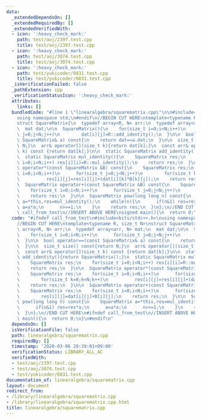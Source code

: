 ```yaml
---
data:
  _extendedDependsOn: []
  _extendedRequiredBy: []
  _extendedVerifiedWith:
  - icon: ':heavy_check_mark:'
    path: test/aoj/2397.test.cpp
    title: test/aoj/2397.test.cpp
  - icon: ':heavy_check_mark:'
    path: test/aoj/3074.test.cpp
    title: test/aoj/3074.test.cpp
  - icon: ':heavy_check_mark:'
    path: test/yukicoder/0831.test.cpp
    title: test/yukicoder/0831.test.cpp
  _isVerificationFailed: false
  _pathExtension: cpp
  _verificationStatusIcon: ':heavy_check_mark:'
  attributes:
    links: []
  bundledCode: "#line 1 \"linearalgebra/squarematrix.cpp\"\n\n#include<bits/stdc++.h>\n\
    using namespace std;\n#endif\n//BEGIN CUT HERE\ntemplate<typename R, size_t N>\n\
    struct SquareMatrix{\n  typedef array<R, N> arr;\n  typedef array<arr, N> mat;\n\
    \  mat dat;\n\n  SquareMatrix(){\n    for(size_t i=0;i<N;i++)\n      for(size_t\
    \ j=0;j<N;j++)\n        dat[i][j]=R::add_identity();\n  }\n\n  bool operator==(const\
    \ SquareMatrix& a) const{\n    return dat==a.dat;\n  }\n\n  size_t size() const{return\
    \ N;}\n  arr& operator[](size_t k){return dat[k];}\n  const arr& operator[](size_t\
    \ k) const {return dat[k];}\n\n  static SquareMatrix add_identity(){return SquareMatrix();}\n\
    \  static SquareMatrix mul_identity(){\n    SquareMatrix res;\n    for(size_t\
    \ i=0;i<N;i++) res[i][i]=R::mul_identity();\n    return res;\n  }\n\n  SquareMatrix\
    \ operator*(const SquareMatrix &B) const{\n    SquareMatrix res;\n    for(size_t\
    \ i=0;i<N;i++)\n      for(size_t j=0;j<N;j++)\n        for(size_t k=0;k<N;k++)\n\
    \          res[i][j]=res[i][j]+(dat[i][k]*B[k][j]);\n    return res;\n  }\n\n\
    \  SquareMatrix operator+(const SquareMatrix &B) const{\n    SquareMatrix res;\n\
    \    for(size_t i=0;i<N;i++)\n      for(size_t j=0;j<N;j++)\n        res[i][j]=dat[i][j]+B[i][j];\n\
    \    return res;\n  }\n\n  SquareMatrix pow(long long n) const{\n    SquareMatrix\
    \ a=*this,res=mul_identity();\n    while(n){\n      if(n&1) res=res*a;\n     \
    \ a=a*a;\n      n>>=1;\n    }\n    return res;\n  }\n};\n//END CUT HERE\n#ifndef\
    \ call_from_test\n//INSERT ABOVE HERE\nsigned main(){\n  return 0;\n}\n#endif\n"
  code: "#ifndef call_from_test\n#include<bits/stdc++.h>\nusing namespace std;\n#endif\n\
    //BEGIN CUT HERE\ntemplate<typename R, size_t N>\nstruct SquareMatrix{\n  typedef\
    \ array<R, N> arr;\n  typedef array<arr, N> mat;\n  mat dat;\n\n  SquareMatrix(){\n\
    \    for(size_t i=0;i<N;i++)\n      for(size_t j=0;j<N;j++)\n        dat[i][j]=R::add_identity();\n\
    \  }\n\n  bool operator==(const SquareMatrix& a) const{\n    return dat==a.dat;\n\
    \  }\n\n  size_t size() const{return N;}\n  arr& operator[](size_t k){return dat[k];}\n\
    \  const arr& operator[](size_t k) const {return dat[k];}\n\n  static SquareMatrix\
    \ add_identity(){return SquareMatrix();}\n  static SquareMatrix mul_identity(){\n\
    \    SquareMatrix res;\n    for(size_t i=0;i<N;i++) res[i][i]=R::mul_identity();\n\
    \    return res;\n  }\n\n  SquareMatrix operator*(const SquareMatrix &B) const{\n\
    \    SquareMatrix res;\n    for(size_t i=0;i<N;i++)\n      for(size_t j=0;j<N;j++)\n\
    \        for(size_t k=0;k<N;k++)\n          res[i][j]=res[i][j]+(dat[i][k]*B[k][j]);\n\
    \    return res;\n  }\n\n  SquareMatrix operator+(const SquareMatrix &B) const{\n\
    \    SquareMatrix res;\n    for(size_t i=0;i<N;i++)\n      for(size_t j=0;j<N;j++)\n\
    \        res[i][j]=dat[i][j]+B[i][j];\n    return res;\n  }\n\n  SquareMatrix\
    \ pow(long long n) const{\n    SquareMatrix a=*this,res=mul_identity();\n    while(n){\n\
    \      if(n&1) res=res*a;\n      a=a*a;\n      n>>=1;\n    }\n    return res;\n\
    \  }\n};\n//END CUT HERE\n#ifndef call_from_test\n//INSERT ABOVE HERE\nsigned\
    \ main(){\n  return 0;\n}\n#endif\n"
  dependsOn: []
  isVerificationFile: false
  path: linearalgebra/squarematrix.cpp
  requiredBy: []
  timestamp: '2020-03-06 20:39:01+09:00'
  verificationStatus: LIBRARY_ALL_AC
  verifiedWith:
  - test/aoj/2397.test.cpp
  - test/aoj/3074.test.cpp
  - test/yukicoder/0831.test.cpp
documentation_of: linearalgebra/squarematrix.cpp
layout: document
redirect_from:
- /library/linearalgebra/squarematrix.cpp
- /library/linearalgebra/squarematrix.cpp.html
title: linearalgebra/squarematrix.cpp
---
```

